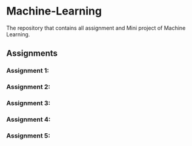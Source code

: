 # Machine-Learning
The repository that contains all assignment and Mini project of Machine Learning.

## Assignments
### Assignment 1:[]()
### Assignment 2:[]()
### Assignment 3:[]()
### Assignment 4:[]()
### Assignment 5:[]()
